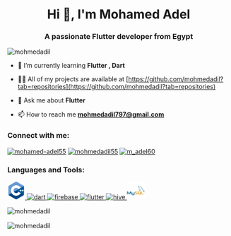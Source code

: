 <h1 align="center">Hi 👋, I'm Mohamed Adel</h1>
<h3 align="center">A passionate Flutter developer from Egypt</h3>

<p align="left"> <img src="https://komarev.com/ghpvc/?username=mohmedadil&label=Profile%20views&color=0e75b6&style=flat" alt="mohmedadil" /> </p>

- 🌱 I’m currently learning **Flutter , Dart**

- 👨‍💻 All of my projects are available at [https://github.com/mohmedadil?tab=repositories](https://github.com/mohmedadil?tab=repositories)

- 💬 Ask me about **Flutter**

- 📫 How to reach me **mohmedadil797@gmail.com**

<h3 align="left">Connect with me:</h3>
<p align="left">
<a href="https://linkedin.com/in/mohamed-adel55" target="blank"><img align="center" src="https://raw.githubusercontent.com/rahuldkjain/github-profile-readme-generator/master/src/images/icons/Social/linked-in-alt.svg" alt="mohamed-adel55" height="30" width="40" /></a>
<a href="https://fb.com/mohmedadil55" target="blank"><img align="center" src="https://raw.githubusercontent.com/rahuldkjain/github-profile-readme-generator/master/src/images/icons/Social/facebook.svg" alt="mohmedadil55" height="30" width="40" /></a>
<a href="https://instagram.com/m_adel60" target="blank"><img align="center" src="https://raw.githubusercontent.com/rahuldkjain/github-profile-readme-generator/master/src/images/icons/Social/instagram.svg" alt="m_adel60" height="30" width="40" /></a>
</p>

<h3 align="left">Languages and Tools:</h3>
<p align="left"> <a href="https://www.w3schools.com/cpp/" target="_blank" rel="noreferrer"> <img src="https://raw.githubusercontent.com/devicons/devicon/master/icons/cplusplus/cplusplus-original.svg" alt="cplusplus" width="40" height="40"/> </a> <a href="https://dart.dev" target="_blank" rel="noreferrer"> <img src="https://www.vectorlogo.zone/logos/dartlang/dartlang-icon.svg" alt="dart" width="40" height="40"/> </a> <a href="https://firebase.google.com/" target="_blank" rel="noreferrer"> <img src="https://www.vectorlogo.zone/logos/firebase/firebase-icon.svg" alt="firebase" width="40" height="40"/> </a> <a href="https://flutter.dev" target="_blank" rel="noreferrer"> <img src="https://www.vectorlogo.zone/logos/flutterio/flutterio-icon.svg" alt="flutter" width="40" height="40"/> </a> <a href="https://hive.apache.org/" target="_blank" rel="noreferrer"> <img src="https://www.vectorlogo.zone/logos/apache_hive/apache_hive-icon.svg" alt="hive" width="40" height="40"/> </a> <a href="https://www.mysql.com/" target="_blank" rel="noreferrer"> <img src="https://raw.githubusercontent.com/devicons/devicon/master/icons/mysql/mysql-original-wordmark.svg" alt="mysql" width="40" height="40"/> </a> </p>

<p><img align="center" src="https://github-readme-stats.vercel.app/api/top-langs?username=mohmedadil&show_icons=true&locale=en&layout=compact" alt="mohmedadil" /></p>

<p><img align="center" src="https://github-readme-streak-stats.herokuapp.com/?user=mohmedadil&" alt="mohmedadil" /></p>
